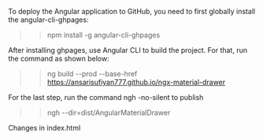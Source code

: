 To deploy the Angular application to GitHub, you need to first globally install the angular-cli-ghpages:

>> npm install -g angular-cli-ghpages 

After installing ghpages, use Angular CLI to build the project. For that, run the command as shown below:

>> ng build --prod --base-href https://ansarisufiyan777.github.io/ngx-material-drawer

For the last step, run the command ngh -no-silent to publish

>> ngh --dir=dist/AngularMaterialDrawer

Changes in index.html

>> <base href="">
